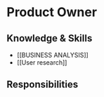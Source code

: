 # Product Owner

## Knowledge & Skills
- [[BUSINESS ANALYSIS]]
- [[User research]]
## Responsibilities
